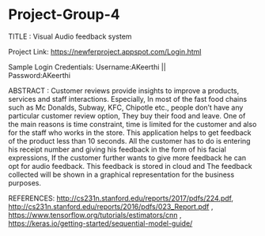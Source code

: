 # Project-Group-4

TITLE : Visual Audio feedback system

Project Link: https://newferproject.appspot.com/Login.html

Sample Login Credentials: 
  Username:AKeerthi  ||  
  Password:AKeerthi


ABSTRACT : Customer reviews provide insights to improve a products, services and staff interactions. Especially, In most of the fast food chains such as Mc Donalds, Subway, KFC, Chipotle etc., people don’t have any particular customer review option, They buy their food and leave. One of the main reasons is time constraint, time is limited for the customer and also for the staff who works in the store. This application helps to get feedback of the product less than 10 seconds. All the customer has to do is entering his receipt number and giving his feedback in the form of his facial expressions, If the customer further wants to give more feedback he can opt for audio feedback. This feedback is stored in cloud and  The feedback collected will be shown in a graphical representation for the business purposes.

REFERENCES:
http://cs231n.stanford.edu/reports/2017/pdfs/224.pdf, http://cs231n.stanford.edu/reports/2016/pdfs/023_Report.pdf , https://www.tensorflow.org/tutorials/estimators/cnn , https://keras.io/getting-started/sequential-model-guide/
